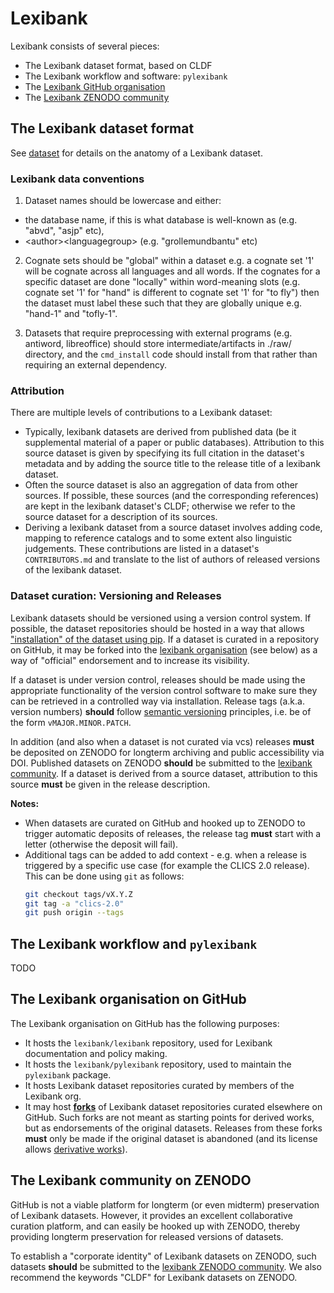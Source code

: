# Lexibank

Lexibank consists of several pieces:
- The Lexibank dataset format, based on CLDF
- The Lexibank workflow and software: `pylexibank`
- The [Lexibank GitHub organisation](https://github.com/lexibank)
- The [Lexibank ZENODO community](https://zenodo.org/communities/lexibank)


## The Lexibank dataset format

See [dataset](dataset.md) for details on the anatomy of a Lexibank dataset.


### Lexibank data conventions

1. Dataset names should be lowercase and either:
- the database name, if this is what database is well-known as (e.g. "abvd", "asjp" etc), 
- \<author\>\<languagegroup\> (e.g. "grollemundbantu" etc)

2. Cognate sets should be "global" within a dataset e.g. a cognate set '1' will be cognate across all languages and all words. If the cognates for a specific dataset are done "locally" within word-meaning slots (e.g. cognate set '1' for "hand" is different to cognate set '1' for "to fly") then the dataset must label these such that they are globally unique e.g. "hand-1" and "tofly-1".

3. Datasets that require preprocessing with external programs (e.g. antiword, libreoffice) should store intermediate/artifacts in ./raw/ directory, and the `cmd_install` code should install from that rather than requiring an external dependency.


### Attribution

There are multiple levels of contributions to a Lexibank dataset:
- Typically, lexibank datasets are derived from published data (be it supplemental material of a paper or public databases). Attribution to this source dataset is given by specifying its full citation in the dataset's metadata and by adding the source title to the release title of a lexibank dataset.
- Often the source dataset is also an aggregation of data from other sources. If possible, these sources (and the corresponding references) are kept in the lexibank dataset's CLDF; otherwise we refer to the source dataset for a description of its sources.
- Deriving a lexibank dataset from a source dataset involves adding code, mapping to reference catalogs and to some extent also linguistic judgements. These contributions are listed in a dataset's `CONTRIBUTORS.md` and translate to the list of authors of released versions of the lexibank dataset.


### Dataset curation: Versioning and Releases

Lexibank datasets should be versioned using a version control system. If possible, the dataset repositories should
be hosted in a way that allows ["installation" of the dataset using pip](https://pip.pypa.io/en/stable/reference/pip_install/#vcs-support). If a dataset is curated in a repository on GitHub, it may be forked into the [lexibank organisation](https://github.com/lexibank) (see below) as a way of "official" endorsement and to increase its visibility.

If a dataset is under version control, releases should be made using the appropriate functionality of the version
control software to make sure they can be retrieved in a controlled way via installation. Release tags (a.k.a. version numbers) **should** follow [semantic versioning](https://semver.org/) principles, i.e. be of the form `vMAJOR.MINOR.PATCH`. 

In addition (and also when a dataset is not curated via vcs) releases **must** be deposited on ZENODO for longterm archiving and public accessibility via DOI. Published datasets on ZENODO **should** be submitted to the 
[lexibank community](https://zenodo.org/communities/lexibank). If a dataset is derived from a source dataset, attribution to this source **must** be given in the release description.

**Notes:** 
- When datasets are curated on GitHub and hooked up to ZENODO to trigger automatic deposits of releases, the release tag **must** start with a letter (otherwise the deposit will fail).
- Additional tags can be added to add context - e.g. when a release is triggered by a specific use case (for example the CLICS 2.0 release). This can be done using `git` as follows:
  ```bash
  git checkout tags/vX.Y.Z
  git tag -a "clics-2.0"
  git push origin --tags
  ```


## The Lexibank workflow and `pylexibank`

TODO


## The Lexibank organisation on GitHub

The Lexibank organisation on GitHub has the following purposes:

- It hosts the `lexibank/lexibank` repository, used for Lexibank documentation and policy making.
- It hosts the `lexibank/pylexibank` repository, used to maintain the `pylexibank` package.
- It hosts Lexibank dataset repositories curated by members of the Lexibank org.
- It may host [**forks**](https://en.wikipedia.org/wiki/Fork_(software_development)) of Lexibank dataset repositories curated elsewhere on GitHub. Such forks are not meant as starting points for derived works, but as
endorsements of the original datasets. Releases from these forks **must** only be made if the original dataset is
abandoned (and its license allows [derivative works](https://en.wikipedia.org/wiki/Derivative_work)).



## The Lexibank community on ZENODO

GitHub is not a viable platform for longterm (or even midterm) preservation of Lexibank datasets. However, it provides an excellent collaborative curation platform, and can easily be hooked up with ZENODO, thereby providing longterm preservation for released versions of datasets.

To establish a "corporate identity" of Lexibank datasets on ZENODO, such datasets **should** be submitted to the [lexibank ZENODO community](https://zenodo.org/communities/lexibank). We also recommend the keywords "CLDF" for Lexibank datasets on ZENODO.
